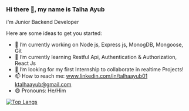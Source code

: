 ### Hi there 👋, my name is Talha Ayub
i'm Junior Backend Developer 

Here are some ideas to get you started:

- 🔭 I’m currently working on Node js, Express js, MonogDB, Mongoose, Git
- 🌱 I’m currently learning Restful Api, Authentication & Authorization, React Js 
- 👯 I’m looking for my first Internship to collaborate in realtime Projects!
- 📫 How to reach me:
www.linkedin.com/in/talhaayub01
ktalhaayub@gmail.com
- 😄 Pronouns: He/Him

[![Top Langs](https://github-readme-stats.vercel.app/api/top-langs/?username=Talhaayub1&layout=compact)](https://github.com/Talhaayub1)
